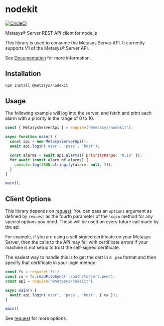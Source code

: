 # nodekit

[![CircleCI](https://circleci.com/gh/metasys-server/nodekit.svg?style=svg)](https://circleci.com/gh/metasys-server/nodekit)

Metasys® Server REST API client for node.js

This library is used to consume the Metasys Server API. It currently supports V1 of the Metasys® Server API.

See [Documentation](https://metasys-server.github.io/nodekit) for more information.

## Installation

```bash
npm install @metasys/nodekit
```

## Usage

The following example will log into the server, and fetch and print each alarm with a priority in
the range of 0 to 10.

```javascript
const { MetasysServerApi } = require('@metasys/nodekit');

async function main() {
  const api = new MetasysServerApi();
  await api.login('user', 'pass', 'host');

  const alarms = await api.alarms({ priorityRange: '0,10' });
  for await (const alarm of alarms) {
    console.log(JSON.stringify(alarm, null, 2));
  }
}

main();
```

## Client Options

This library depends on [request](https://github.com/request/request#tlsssl-protocol). You can pass an `options` argument as defined by `request` as the fourth parameter
of the `login` method for any special options you need. These will be used on every future call made by the api.

For example, if you are using a self signed certificate on your Metasys Server, then the
calls to the API may fail with certificate errors if your machine is not setup to trust
the self-signed certificate.

The easiest way to handle this is to get the cert in a `.pem` format and then specify that certificate in your login method:

```javascript
const fs = require('fs')
const ca = fs.readFileSync('./path/to/cert.pem');
const api = require('@metasys/nodekit');

async main() {
  await api.login('user', 'pass', 'host', { ca });
}

main()
```

See [request](https://github.com/request/request#tlsssl-protocol) for more options.
